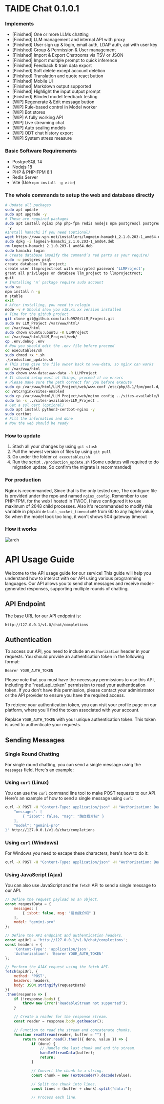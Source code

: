 # TAIDE Chat 0.1.0.1
### Implements
* [Finished] One or more LLMs chatting
* [Finished] LLM management and internal API with proxy
* [Finished] User sign up & login, email auth, LDAP auth, api with user key
* [Finished] Group & Permission & User management
* [Finished] Import & Export Chatrooms via TSV or JSON
* [Finished] Import multiple prompt to quick inference
* [Finished] Feedback & train data export
* [Finished] Soft delete except account deletion
* [Finished] Translation and quote react button
* [Finished] Mobile UI
* [Finished] Markdown output supported
* [Finished] Highlight the input output prompt
* [Finished] Blinded model feedback testing
* [WIP] Regenerate & Edit message button
* [WIP] Rule-based control in Model worker
* [WIP] Bot stores
* [WIP] A fully working API
* [WIP] Live streaming chat
* [WIP] Auto scaling models
* [WIP] ODT chat history export
* [WIP] System stress measure


### Basic Software Requirements
* PostgreSQL 14
* Nodejs 18
* PHP & PHP-FPM 8.1
* Redis Server
* Vite (Use `npm install -g vite`)

### The whole commands to setup the web and database directly
```sh
# Update all packages
sudo apt update
sudo apt upgrade -y
# These are required packages
sudo apt install nginx php php-fpm redis nodejs npm postgresql postgresql-contrib zip unzip php-zip
 -y
#Install hamachi if you need (optional)
wget https://www.vpn.net/installers/logmein-hamachi_2.1.0.203-1_amd64.deb
sudo dpkg -i logmein-hamachi_2.1.0.203-1_amd64.deb
rm logmein-hamachi_2.1.0.203-1_amd64.deb
sudo hamachi login
# Create database (modify the command’s red parts as your require)
sudo -u postgres psql
create database llm_project;
create user llmprojectroot with encrypted password 'LLMProject';
grant all privileges on database llm_project to llmprojectroot;
quit
# Installing ‘n’ package require sudo account
sudo su
npm install n -g
n stable
exit
# After installing, you need to relogin
node -v # Should show you v18.xx.xx version installed
# Time for the github project
git clone git@github.com:taifu9920/LLM_Project.git
sudo mv LLM_Project /var/www/html/
cd /var/www/html
sudo chown ubuntu:ubuntu -R LLMProject 
cd /var/www/html/LLM_Project/web/
cp .env.debug .env
# Now you should edit the .env file before proceed
cd executables/sh
sudo chmod +x *.sh
./production_update.sh
# This step give the file owner back to www-data, so nginx can works
cd /var/www/html
sudo chown www-data:www-data -R LLMProject 
# It should setup most of things, proceed if no errors
# Please make sure the path correct for you before execute
sudo cp /var/www/html/LLM_Project/web/www.conf /etc/php/8.1/fpm/pool.d/
cd /etc/nginx/sites-enabled
sudo cp /var/www/html/LLM_Project/web/nginx_config ../sites-available/LLM_Project
sudo ln -s ../sites-available/LLM_Project .
# Get a ssl cert (optional)
sudo apt install python3-certbot-nginx -y
sudo certbot
# Fill the information and done
# Now the web should be ready
```

### How to update
1. Stash all your changes by using `git stash`
2. Pull the newest version of files by using `git pull`
3. Go under the folder `cd executables/sh`
4. Run the script `./production_update.sh`
(Some updates will required to do migration update, So confirm the migrate is recommanded)

### For production
Nginx is recommanded, Since that is the only tested one,
The configure file is provided under the repo and named `nginx_config`.
Remember to use PHP-FPM, for the web I hosted in TWCC,
I have configured it to use maximum of 2048 child processes.
Also it's recommanded to modify this variable in php.ini
`default_socket_timeout=60` from 60 to any higher value,
So when the model took too long, it won't shows 504 gateway timeout

### How it works
![arch](web/demo/arch.png?raw=true "Architecture to complete jobs")

# API Usage Guide

Welcome to the API usage guide for our service! This guide will help you understand how to interact with our API using various programming languages. Our API allows you to send chat messages and receive model-generated responses, supporting multiple rounds of chatting.

## API Endpoint

The base URL for our API endpoint is:
```
http://127.0.0.1/v1.0/chat/completions
```

## Authentication

To access our API, you need to include an `Authorization` header in your requests. You should provide an authentication token in the following format:
```
Bearer YOUR_AUTH_TOKEN
```

Please note that you must have the necessary permissions to use this API, including the "read_api_token" permission to read your authentication token. If you don't have this permission, please contact your administrator or the API provider to ensure you have the required access.

To retrieve your authentication token, you can visit your profile page on our platform, where you'll find the token associated with your account.

Replace `YOUR_AUTH_TOKEN` with your unique authentication token. This token is used to authenticate your requests.

## Sending Messages

### Single Round Chatting

For single round chatting, you can send a single message using the `messages` field. Here's an example:

### Using `curl` (Linux)

You can use the `curl` command line tool to make POST requests to our API. Here's an example of how to send a single message using `curl`:

```bash
curl -X POST -H "Content-Type: application/json" -H "Authorization: Bearer YOUR_AUTH_TOKEN" -d '{
    "messages": [
        { "isbot": false, "msg": "請自我介紹" }
    ],
    "model": "gemini-pro"
}' http://127.0.0.1/v1.0/chat/completions
```

### Using `curl` (Windows)

For Windows you need to escape these characters, here's how to do it:

```bash
curl -X POST -H "Content-Type: application/json" -H "Authorization: Bearer YOUR_AUTH_TOKEN" -d "{\"messages\": [{ \"isbot\": false, \"msg\": \"請自我介紹\" }],\"model\": \"gemini-pro\"}" http://127.0.0.1/v1.0/chat/completions
```

### Using JavaScript (Ajax)

You can also use JavaScript and the `fetch` API to send a single message to our API.
```javascript
// Define the request payload as an object.
const requestData = {
    messages: [
        { isbot: false, msg: "請自我介紹" }
    ],
    model: "gemini-pro"
};

// Define the API endpoint and authentication headers.
const apiUrl = 'http://127.0.0.1/v1.0/chat/completions';
const headers = {
    'Content-Type': 'application/json',
    'Authorization': 'Bearer YOUR_AUTH_TOKEN'
};

// Perform the AJAX request using the fetch API.
fetch(apiUrl, {
    method: 'POST',
    headers: headers,
    body: JSON.stringify(requestData)
})
.then(response => {
    if (!response.body) {
        throw new Error('ReadableStream not supported');
    }

    // Create a reader for the response stream.
    const reader = response.body.getReader();

    // Function to read the stream and concatenate chunks.
    function readStream(reader, buffer = "") {
        return reader.read().then(({ done, value }) => {
            if (done) {
                // Handle the last chunk and end the stream.
                handleStreamData(buffer);
                return;
            }

            // Convert the chunk to a string.
            const chunk = new TextDecoder().decode(value);

            // Split the chunk into lines.
            const lines = (buffer + chunk).split("data:");

            // Process each line.